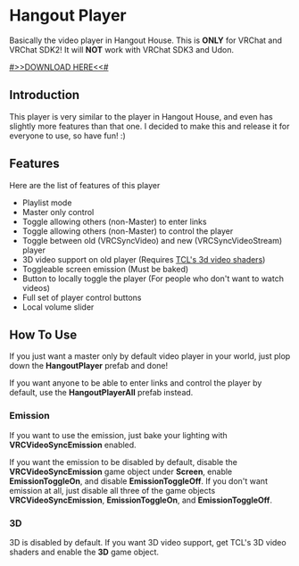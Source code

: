# Hangout Player
Basically the video player in Hangout House. This is **ONLY** for VRChat and VRChat SDK2!
It will **NOT** work with VRChat SDK3 and Udon.

[#>>DOWNLOAD HERE<<#](https://github.com/MunifiSense/Hangout-Player/releases/download/1.0/HangoutPlayer.unitypackage)

## Introduction
This player is very similar to the player in Hangout House, and even has slightly more features than that one. I decided to make this and release it for everyone to use, so have fun! :)

## Features
Here are the list of features of this player
- Playlist mode
- Master only control
- Toggle allowing others (non-Master) to enter links
- Toggle allowing others (non-Master) to control the player
- Toggle between old (VRCSyncVideo) and new (VRCSyncVideoStream) player
- 3D video support on old player (Requires [TCL's 3d video shaders](https://github.com/TCL987/UnityShaders))
- Toggleable screen emission (Must be baked)
- Button to locally toggle the player (For people who don't want to watch videos)
- Full set of player control buttons
- Local volume slider

## How To Use
If you just want a master only by default video player in your world, just plop down the **HangoutPlayer** prefab and done!

If you want anyone to be able to enter links and control the player by default, use the **HangoutPlayerAll** prefab instead.

### Emission
If you want to use the emission, just bake your lighting with **VRCVideoSyncEmission** enabled.

If you want the emission to be disabled by default, disable the **VRCVideoSyncEmission** game object under **Screen**, enable **EmissionToggleOn**, and disable **EmissionToggleOff**. If you don't want emission at all, just disable all three of the game objects **VRCVideoSyncEmission**, **EmissionToggleOn**, and **EmissionToggleOff**.

### 3D

3D is disabled by default. If you want 3D video support, get TCL's 3D video shaders and enable the **3D** game object.
